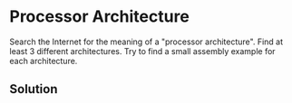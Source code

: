# Processor Architecture

Search the Internet for the meaning of a "processor architecture". Find at least 3 different architectures. Try to find a small assembly example for each architecture.

## Solution

<!-- Place your solution here. You can remove this comment -->
